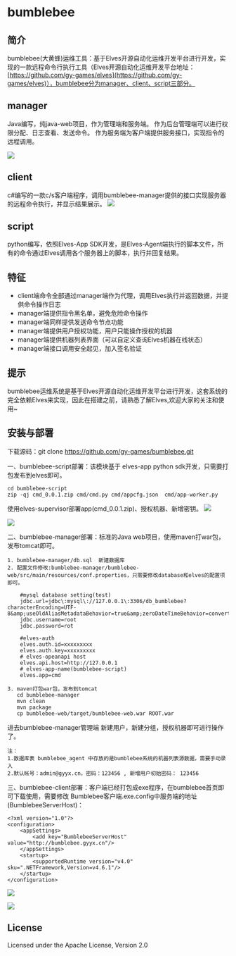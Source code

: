 # bumblebee
## 简介
bumblebee(大黄蜂)运维工具：基于Elves开源自动化运维开发平台进行开发，实现的一款远程命令行执行工具（Elves开源自动化运维开发平台地址：[https://github.com/gy-games/elves](https://github.com/gy-games/elves)），bumblebee分为manager、client、script三部分。
	
## manager
Java编写，纯java-web项目，作为管理端和服务端。
作为后台管理端可以进行权限分配、日志查看、发送命令。
作为服务端为客户端提供服务接口，实现指令的远程调用。

![](img/manager-home.png)

## client
c#编写的一款c/s客户端程序，调用bumblebee-manager提供的接口实现服务器的远程命令执行，并显示结果展示。
![](img/client-home.png)

## script
python编写，依照Elves-App SDK开发，是Elves-Agent端执行的脚本文件，所有的命令通过Elves调用各个服务器上的脚本，执行并回复结果。


## 特征
- client端命令全部通过manager端作为代理，调用Elves执行并返回数据，并提供命令操作日志
- manager端提供指令黑名单，避免危险命令操作
- manager端同样提供发送命令节点功能
- manager端提供用户授权功能，用户只能操作授权的机器
- manager端提供机器列表界面（可以自定义查询Elves机器在线状态）
- manager端接口调用安全起见，加入签名验证


## 提示
bumblebee运维系统是基于Elves开源自动化运维开发平台进行开发，这套系统的完全依赖Elves来实现，因此在搭建之前，请熟悉了解Elves,欢迎大家的关注和使用~


## 安装与部署
下载源码：git clone https://github.com/gy-games/bumblebee.git


一、bumblebee-script部署：该模块基于 elves-app python sdk开发，只需要打包发布到elves即可。

	cd bumblebee-script
	zip -qj cmd_0.0.1.zip cmd/cmd.py cmd/appcfg.json  cmd/app-worker.py
使用elves-supervisor部署app(cmd_0.0.1.zip)、授权机器、新增密钥。
![](img/supervisor-app.png)

![](img/supervisor-auth.png)

二、bumblebee-manager部署：标准的Java web项目，使用maven打war包，发布tomcat即可。

	1. bumblebee-manager/db.sql  新建数据库
	2. 配置文件修改:bumblebee-manager/bumblebee-web/src/main/resources/conf.properties，只需要修改database和elves的配置项即可。
	
		#mysql database setting(test)
		jdbc.url=jdbc\:mysql\://127.0.0.1\:3306/db_bumblebee?characterEncoding=UTF-8&amp;useOldAliasMetadataBehavior=true&amp;zeroDateTimeBehavior=convertToNull
		jdbc.username=root
		jdbc.password=rot
		
		#elves-auth
		elves.auth.id=xxxxxxxxx
		elves.auth.key=xxxxxxxxx
		# elves-opeanapi host
		elves.api.host=http://127.0.0.1
		# elves-app-name(bumblebee-script)
		elves.app=cmd
		
	3. maven打包war包，发布到tomcat
	   cd bumblebee-manager
	   mvn clean
	   mvn package
	   cp bumblebee-web/target/bumblebee-web.war ROOT.war

进去bumblebee-manager管理端 新建用户，新建分组，授权机器即可进行操作了。

	注： 
	1.数据库表 bumblebee_agent 中存放的是bumblebee系统的机器列表源数据，需要手动录入
	2.默认帐号：admin@gyyx.cn，密码：123456 , 新增用户初始密码： 123456

三、bumblebee-client部署：客户端已经打包成exe程序，在bumblebee首页即可下载使用，需要修改 Bumblebee客户端.exe.config中服务端的地址(BumblebeeServerHost)：

	<?xml version="1.0"?>
	<configuration>
	  	<appSettings>
	    	<add key="BumblebeeServerHost" value="http://bumblebee.gyyx.cn"/>
	  	</appSettings>
		<startup>
			<supportedRuntime version="v4.0" sku=".NETFramework,Version=v4.6.1"/>
		</startup>
	</configuration>

![](img/client-login.png)

![](img/client-result.png)

## License
Licensed under the Apache License, Version 2.0